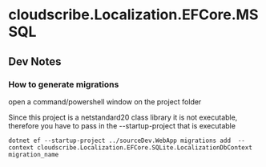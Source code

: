 ﻿# cloudscribe.Localization.EFCore.MSSQL

## Dev Notes

### How to generate migrations

open a command/powershell window on the project folder

Since this project is a netstandard20 class library it is not executable, therefore you have to pass in the --startup-project that is executable

~~~
dotnet ef --startup-project ../sourceDev.WebApp migrations add  --context cloudscribe.Localization.EFCore.SQLite.LocalizationDbContext migration_name
~~~
